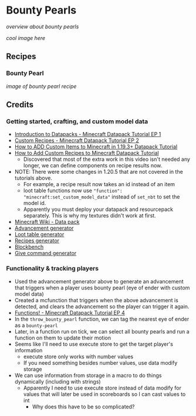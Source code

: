 # Bounty Pearls
*overview about bounty pearls*

*cool image here*

## Recipes

### Bounty Pearl
*image of bounty pearl recipe*

## Credits
### Getting started, crafting, and custom model data
- [Introduction to Datapacks - Minecraft Datapack Tutorial EP 1](https://www.youtube.com/watch?v=ePDn1g5woC4&list=PL01VhHmiNQ5oJ-0hoZvrJd2j9Ol7-Isim&index=1&t=1s&pp=iAQB)
- [Custom Recipes - Minecraft Datapack Tutorial EP 2](https://www.youtube.com/watch?v=Uq2cbgeLssU&list=PL01VhHmiNQ5oJ-0hoZvrJd2j9Ol7-Isim&index=3)
- [How to ADD Custom Items to Minecraft in 1.19.3+ Datapack Tutorial](https://www.youtube.com/watch?v=_VQEimQJTUA)
- [How to Add Custom Recipes to Minecraft Datapack Tutorial](https://www.youtube.com/watch?v=IYfbnJHR9jQ)
  - Discovered that most of the extra work in this video isn't needed any longer, we can define components on recipe results now.
- NOTE: There were some changes in 1.20.5 that are not covered in the tutorials above.
  - For example, a recipe result now takes an id instead of an item
  - loot table functions now use `"function": "minecraft:set_custom_model_data"` instead of `set_nbt` to set the model id.
  - Apparently you must deploy your datapack and resourcepack separately. This is why my textures didn't work at first.
- [Minecraft Wiki - Data pack](https://minecraft.wiki/w/Data_pack)
- [Advancement generator](https://misode.github.io/advancement/)
- [Loot table generator](https://misode.github.io/loot-table/)
- [Recipes generator](https://misode.github.io/recipe/)
- [Blockbench](https://www.blockbench.net/)
- [Give command generator](https://mcstacker.net/)

### Functionality & tracking players
- Used the advancement generator above to generate an advancement that triggers when a player uses bounty pearl (eye of ender with custom model data)
- Created a mcfunction that triggers when the above advancement is detected, and clears the advancement so the player can trigger it again.
- [Functions! - Minecraft Datapack Tutorial EP 4](https://www.youtube.com/watch?v=IGIwf7ZcUTg&list=PL01VhHmiNQ5oJ-0hoZvrJd2j9Ol7-Isim&index=4)
- In the `throw_bounty_pearl` function, we can tag the nearest eye of ender as a `bounty-pearl`
- Later, in a function run on tick, we can select all bounty pearls and run a function on them to update their motion
- Seems like I'll need to use execute store to get the target player's information
  - execute store only works with number values
  - If you need something besides number values, use data modify storage
- We can use information from storage in a macro to do things dynamically (including with strings)
  - Apparently I need to use execute store instead of data modify for values that will later be used in scoreboards so I can cast values to int
    - Why does this have to be so complicated?

